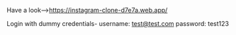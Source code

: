 Have a look-->https://instagram-clone-d7e7a.web.app/

Login with dummy credentials-
username: test@test.com
password: test123
